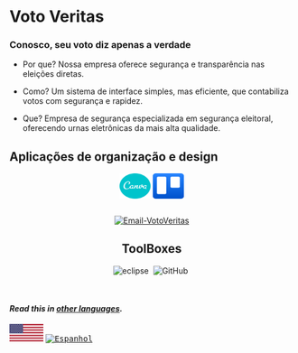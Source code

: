 # Voto Veritas
### Conosco, seu voto diz apenas a verdade

- Por que? Nossa empresa oferece segurança e transparência nas eleições diretas.

- Como? Um sistema de interface simples, mas eficiente, que contabiliza votos com segurança e rapidez.

- Que? Empresa de segurança especializada em segurança eleitoral, oferecendo urnas eletrônicas da mais alta qualidade.

## Aplicações de organização e design
<div align="center">
  
  <img align= "center" alt="VotoVeritas-Canva" height="45" width="55" src="https://github.com/devicons/devicon/blob/master/icons/canva/canva-original.svg" />
  <img align= "center" alt="VotoVeritas-Trello" height="45" width="55" src="https://github.com/devicons/devicon/blob/master/icons/trello/trello-original.svg" />
  
## 

  <a target="_blank" href="mailto:votoveritas@gmail.com"> <img height="30" width="120" alt="Email-VotoVeritas" src="https://img.shields.io/badge/Gmail-D14836?style=for-the-badge&logo=gmail&logoColor=white"/></a>

## ToolBoxes
![eclipse](https://img.shields.io/badge/Eclipse-0D1117?style=for-the-badge&logo=eclipse&logoColor=roxo)&nbsp;
![GitHub](https://img.shields.io/badge/-GitHub-0D1117?style=for-the-badge&logo=github&labelColor=14354C)&nbsp;
</div><br>

#### _Read this in [other languages](Translations/translations.md)._
<kbd>[<img title="English" alt="Inglês" src="https://github.com/hampusborgos/country-flags/blob/main/png250px/us.png" width="60">](Readme.md)</kbd>
<kbd>[<img title="Spanish" alt="Espanhol" src="https://www.countryflags.com/wp-content/uploads/spain-flag-png-large.png" width="60">](Translations/README.esp.md)</kbd>

